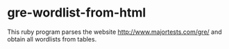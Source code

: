 gre-wordlist-from-html
======================

This ruby program parses the website http://www.majortests.com/gre/ and obtain all wordlists from tables.
